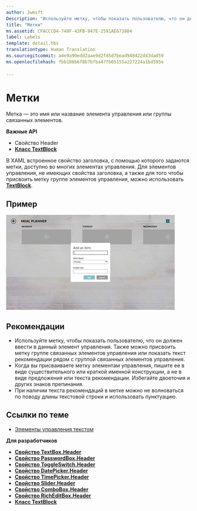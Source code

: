 ```yaml
---
author: Jwmsft
Description: "Используйте метку, чтобы показать пользователю, что он должен ввести в данный элемент управления. Также можно присвоить метку группе связанных элементов управления или показать текст рекомендации рядом с группой связанных элементов управления."
title: "Метки"
ms.assetid: CFACCCD4-749F-43FB-947E-2591AE673804
label: Labels
template: detail.hbs
translationtype: Human Translation
ms.sourcegitcommit: a4e9a90edd2aae9d2fd5d7bead948422d43dad59
ms.openlocfilehash: fbb186b6f8b7bfba47fb05155a227224a1bd595e

---
```


# Метки

Метка — это имя или название элемента управления или группы связанных элементов.

**Важные API**

-   Свойство Header
-   [**Класс TextBlock**](https://msdn.microsoft.com/library/windows/apps/br209652)


В XAML встроенное свойство заголовка, с помощью которого задаются метки, доступно во многих элементах управления. Для элементов управления, не имеющих свойства заголовка, а также для того чтобы присвоить метку группе элементов управления, можно использовать [**TextBlock**](https://msdn.microsoft.com/library/windows/apps/br209652).


## Пример


![Снимок экрана, иллюстрирующий стандартный элемент управления «Метка»](images/label-standard.png)

## <span id="Recommendations"></span><span id="recommendations"></span><span id="RECOMMENDATIONS"></span>Рекомендации


-   Используйте метку, чтобы показать пользователю, что он должен ввести в данный элемент управления. Также можно присвоить метку группе связанных элементов управления или показать текст рекомендации рядом с группой связанных элементов управления.
-   Когда вы присваиваете метку элементам управления, пишите ее в виде существительного или краткой именной конструкции, а не в виде предложения или текста рекомендации. Избегайте двоеточия и других знаков препинания.
-   При наличии текста рекомендаций в метке можно не волноваться по поводу длины текстовой строки и использовать пунктуацию.

## <span id="related_topics"></span>Ссылки по теме
* [Элементы управления текстом](text-controls.md)

**Для разработчиков**
* [**Свойство TextBox.Header**](https://msdn.microsoft.com/library/windows/apps/dn252861)
* [**Свойство PasswordBox.Header**](https://msdn.microsoft.com/library/windows/apps/dn299051)
* [**Свойство ToggleSwitch.Header**](https://msdn.microsoft.com/library/windows/apps/br209713)
* [**Свойство DatePicker.Header**](https://msdn.microsoft.com/library/windows/apps/dn279460)
* [**Свойство TimePicker.Header**](https://msdn.microsoft.com/library/windows/apps/dn299286)
* [**Свойство Slider.Header**](https://msdn.microsoft.com/library/windows/apps/dn252829)
* [**Свойство ComboBox.Header**](https://msdn.microsoft.com/library/windows/apps/dn279416)
* [**Свойство RichEditBox.Header**](https://msdn.microsoft.com/library/windows/apps/dn252726)
* [**Класс TextBlock**](https://msdn.microsoft.com/library/windows/apps/br209652)

 

 







<!--HONumber=Jun16_HO4-->


